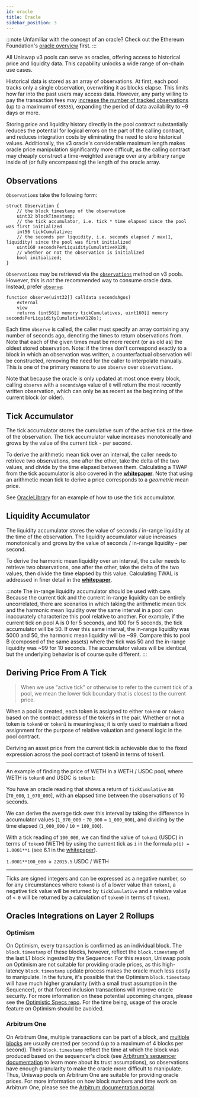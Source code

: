 ```yaml
---
id: oracle
title: Oracle
sidebar_position: 3
---
```


:::note
Unfamiliar with the concept of an oracle? Check out the Ethereum Foundation's [oracle overview](https://ethereum.org/en/developers/docs/oracles/) first.
:::

All Uniswap v3 pools can serve as oracles, offering access to historical price and liquidity data. This capability unlocks a wide range of on-chain use cases.

Historical data is stored as an array of observations. At first, each pool tracks only a single observation, overwriting it as blocks elapse. This limits how far into the past users may access data. However, any party willing to pay the transaction fees may [increase the number of tracked observations](../../contracts/v3/reference/core/UniswapV3Pool#increaseobservationcardinalitynext) (up to a maximum of `65535`), expanding the period of data availability to ~9 days or more.

Storing price and liquidity history directly in the pool contract substantially reduces the potential for logical errors on the part of the calling contract, and reduces integration costs by eliminating the need to store historical values. Additionally, the v3 oracle's considerable maximum length makes oracle price manipulation significantly more difficult, as the calling contract may cheaply construct a time-weighted average over any arbitrary range inside of (or fully encompassing) the length of the oracle array.

## Observations

`Observation`s take the following form:

```solidity
struct Observation {
    // the block timestamp of the observation
    uint32 blockTimestamp;
    // the tick accumulator, i.e. tick * time elapsed since the pool was first initialized
    int56 tickCumulative;
    // the seconds per liquidity, i.e. seconds elapsed / max(1, liquidity) since the pool was first initialized
    uint160 secondsPerLiquidityCumulativeX128;
    // whether or not the observation is initialized
    bool initialized;
}
```

`Observation`s may be retrieved via the [`observations`](../../contracts/v3/reference/core/interfaces/pool/IUniswapV3PoolState#observations) method on v3 pools. However, this is _not_ the recommended way to consume oracle data. Instead, prefer [`observe`](../../contracts/v3/reference/core/UniswapV3Pool#observe):

```solidity
function observe(uint32[] calldata secondsAgos)
    external
    view
    returns (int56[] memory tickCumulatives, uint160[] memory secondsPerLiquidityCumulativeX128s);
```

Each time `observe` is called, the caller must specify an array containing any number of seconds ago, denoting the times to return observations from. Note that each of the given times must be more recent (or as old as) the oldest stored observation. Note: if the times don't correspond exactly to a block in which an observation was written, a counterfactual observation will be constructed, removing the need for the caller to interpolate manually. This is one of the primary reasons to use `observe` over `observations`.

Note that because the oracle is only updated at most once every block, calling `observe` with a `secondsAgo` value of `0` will return the most recently written observation, which can only be as recent as the beginning of the current block (or older).

## Tick Accumulator

The tick accumulator stores the cumulative sum of the active tick at the time of the observation. The tick accumulator value increases monotonically and grows by the value of the current tick - per second.

To derive the arithmetic mean tick over an interval, the caller needs to retrieve two observations, one after the other, take the delta of the two values, and divide by the time elapsed between them. Calculating a TWAP from the tick accumulator is also covered in the [**whitepaper**](https://uniswap.org/whitepaper-v3.pdf). Note that using an arithmetic mean tick to derive a price corresponds to a _geometric_ mean price.

See [OracleLibrary](https://github.com/Uniswap/uniswap-v3-periphery/blob/main/contracts/libraries/OracleLibrary.sol) for an example of how to use the tick accumulator.

## Liquidity Accumulator

The liquidity accumulator stores the value of seconds / in-range liquidity at the time of the observation. The liquidity accumulator value increases monotonically and grows by the value of seconds / in-range liquidity - per second.

To derive the harmonic mean liquidity over an interval, the caller needs to retrieve two observations, one after the other, take the delta of the two values, then divide the time elapsed by this value. Calculating TWAL is addressed in finer detail in the [**whitepaper**](https://uniswap.org/whitepaper-v3.pdf).

:::note
The in-range liquidity accumulator should be used with care. Because the current tick and the current in-range liquidity can be entirely uncorrelated, there are scenarios in which taking the arithmetic mean tick and the harmonic mean liquidity over the same interval in a pool can inaccurately characterize this pool relative to another. For example, if the current tick on pool A is 0 for 5 seconds, and 100 for 5 seconds, the tick accumulator will be 50. If over this same interval, the in-range liquidity was 5000 and 50, the harmonic mean liquidity will be ~99. Compare this to pool B (composed of the same assets) where the tick was 50 and the in-range liquidity was ~99 for 10 seconds. The accumulator values will be identical, but the underlying behavior is of course quite different.
:::

## Deriving Price From A Tick

> When we use "active tick" or otherwise to refer to the current tick of a pool, we mean the lower tick boundary that is closest to the current price.

When a pool is created, each token is assigned to either `token0` or `token1` based on the contract address of the tokens in the pair. Whether or not a token is `token0` or `token1` is meaningless; it is only used to maintain a fixed assignment for the purpose of relative valuation and general logic in the pool contract.

Deriving an asset price from the current tick is achievable due to the fixed expression across the pool contract of token0 in terms of token1.

---

An example of finding the price of WETH in a WETH / USDC pool, where WETH is `token0` and USDC is `token1`:

You have an oracle reading that shows a return of `tickCumulative` as [`70_000`, `1_070_000`], with an elapsed time between the observations of 10 seconds.

We can derive the average tick over this interval by taking the difference in accumulator values (`1_070_000` - `70_000` = `1_000_000`), and dividing by the time elapsed (`1_000_000` / `10` = `100_000`).

With a tick reading of `100_000`, we can find the value of `token1` (USDC) in terms of `token0` (WETH) by using the current tick as `i` in the formula `p(i) = 1.0001**i` (see 6.1 in the [whitepaper](https://uniswap.org/whitepaper-v3.pdf)).

`1.0001**100_000 ≅ 22015.5` USDC / WETH

---

Ticks are signed integers and can be expressed as a negative number, so for any circumstances where `token0` is of a lower value than `token1`, a negative tick value will be returned by `tickCumulative` and a relative value of `< 0` will be returned by a calculation of `token0` in terms of `token1`.

## Oracles Integrations on Layer 2 Rollups

### Optimism

On Optimism, every transaction is confirmed as an individual block. The `block.timestamp` of these blocks, however, reflect the `block.timestamp` of the last L1 block ingested by the Sequencer. For this reason, Uniswap pools on Optimism are not suitable for providing oracle prices, as this high-latency `block.timestamp` update process makes the oracle much less costly to manipulate. In the future, it's possible that the Optimism `block.timestamp` will have much higher granularity (with a small trust assumption in the Sequencer), or that forced inclusion transactions will improve oracle security. For more information on these potential upcoming changes, please see the [Optimistic Specs repo](https://github.com/ethereum-optimism/optimistic-specs/discussions/23). For the time being, usage of the oracle feature on Optimism should be avoided.

### Arbitrum One

On Arbitrum One, multiple transactions can be part of a block, and [multiple blocks](https://arbiscan.io/blocks) are usually created per second (up to a maximum of 4 blocks per second). Their `block.timestamp` reflect the time at which the block was produced based on the sequencer's clock (see [Arbitrum's sequencer documentation](https://docs.arbitrum.io/sequencer) to learn more about its trust assumptions), so observations have enough granularity to make the oracle more difficult to manipulate. Thus, Uniswap pools on Arbitrum One are suitable for providing oracle prices. For more information on how block numbers and time work on Arbitrum One, please see the [Arbitrum documentation portal](https://docs.arbitrum.io/time).